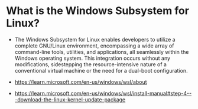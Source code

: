 # What is the Windows Subsystem for Linux?

- The Windows Subsystem for Linux enables developers to utilize a complete GNU/Linux environment, encompassing a wide array of command-line tools, utilities, and applications, all seamlessly within the Windows operating system. This integration occurs without any modifications, sidestepping the resource-intensive nature of a conventional virtual machine or the need for a dual-boot configuration.


- https://learn.microsoft.com/en-us/windows/wsl/about


- https://learn.microsoft.com/en-us/windows/wsl/install-manual#step-4---download-the-linux-kernel-update-package

